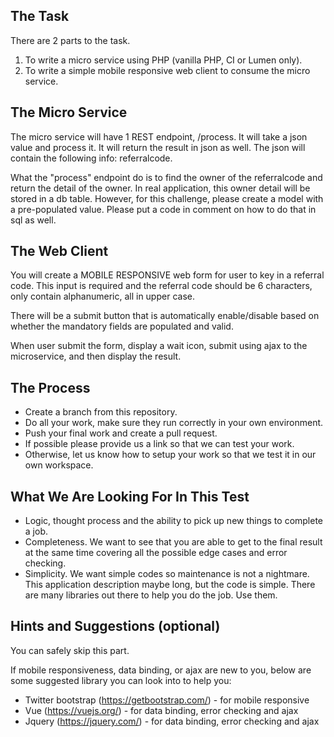 The Task
--------
There are 2 parts to the task.
1. To write a micro service using PHP (vanilla PHP, CI or Lumen only).
2. To write a simple mobile responsive web client to consume the micro service.

The Micro Service
-----------------
The micro service will have 1 REST endpoint, /process. It will take a json value and process it. It will return the result in json as well.
The json will contain the following info: referralcode.

What the "process" endpoint do is to find the owner of the referralcode and return the detail of the owner. In real application, this owner detail will be stored in a db table. However, for this challenge, please create a model with a pre-populated value. Please put a code in comment on how to do that in sql as well. 

The Web Client
--------------
You will create a MOBILE RESPONSIVE web form for user to key in a referral code. This input is required and the referral code should be 6 characters, only contain alphanumeric, all in upper case.

There will be a submit button that is automatically enable/disable based on whether the mandatory fields are populated and valid.

When user submit the form, display a wait icon, submit using ajax to the microservice, and then display the result.

The Process
-----------
- Create a branch from this repository.
- Do all your work, make sure they run correctly in your own environment.
- Push your final work and create a pull request.
- If possible please provide us a link so that we can test your work.
- Otherwise, let us know how to setup your work so that we test it in our own workspace.

What We Are Looking For In This Test
------------------------------------
- Logic, thought process and the ability to pick up new things to complete a job.
- Completeness. We want to see that you are able to get to the final result at the same time covering all the possible edge cases and error checking.
- Simplicity. We want simple codes so maintenance is not a nightmare. This application description maybe long, but the code is simple. There are many libraries out there to help you do the job. Use them.

Hints and Suggestions (optional)
--------------------------------
You can safely skip this part.

If mobile responsiveness, data binding, or ajax are new to you, below are some suggested library you can look into to help you:
- Twitter bootstrap (https://getbootstrap.com/) - for mobile responsive
- Vue (https://vuejs.org/) - for data binding, error checking and ajax
- Jquery (https://jquery.com/) - for data binding, error checking and ajax

